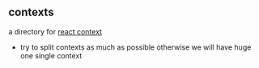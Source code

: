 ## contexts
a directory for [react context](https://reactjs.org/docs/context.html)
- try to split contexts as much as possible otherwise we will have huge one single context
